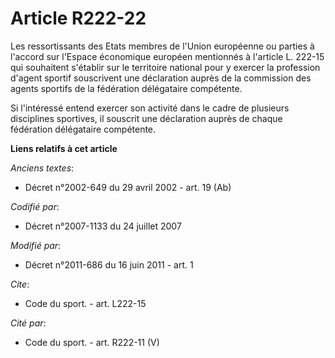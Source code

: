 # Article R222-22

Les ressortissants des Etats membres de l'Union européenne ou parties à l'accord sur l'Espace économique européen mentionnés
à l'article L. 222-15 qui souhaitent s'établir sur le territoire national pour y exercer la profession d'agent sportif
souscrivent une déclaration auprès de la commission des agents sportifs de la fédération délégataire compétente. 

Si l'intéressé entend exercer son activité dans le cadre de plusieurs disciplines sportives, il souscrit une déclaration
auprès de chaque fédération délégataire compétente.

**Liens relatifs à cet article**

_Anciens textes_:

  - Décret n°2002-649 du 29 avril 2002 - art. 19 (Ab)

_Codifié par_:

  - Décret n°2007-1133 du 24 juillet 2007

_Modifié par_:

  - Décret n°2011-686 du 16 juin 2011 - art. 1

_Cite_:

  - Code du sport. - art. L222-15

_Cité par_:

  - Code du sport. - art. R222-11 (V)
